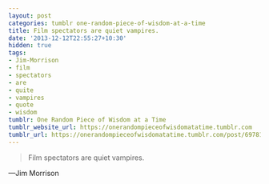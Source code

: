 ```yaml
---
layout: post
categories: tumblr one-random-piece-of-wisdom-at-a-time
title: Film spectators are quiet vampires.
date: '2013-12-12T22:55:27+10:30'
hidden: true
tags:
- Jim-Morrison
- film
- spectators
- are
- quite
- vampires
- quote
- wisdom
tumblr: One Random Piece of Wisdom at a Time
tumblr_website_url: https://onerandompieceofwisdomatatime.tumblr.com
tumblr_url: https://onerandompieceofwisdomatatime.tumblr.com/post/69781283585/film-spectators-are-quiet-vampires
---
```

> Film spectators are quiet vampires.

—Jim Morrison
